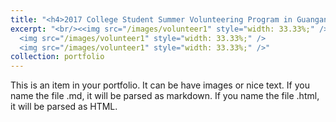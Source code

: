 ```yaml
---
title: "<h4>2017 College Student Summer Volunteering Program in Guangan</h4>"
excerpt: "<br/><<img src="/images/volunteer1" style="width: 33.33%;" />
  <img src="/images/volunteer1" style="width: 33.33%;" />
  <img src="/images/volunteer1" style="width: 33.33%;" />"
collection: portfolio
---
```


This is an item in your portfolio. It can be have images or nice text. If you name the file .md, it will be parsed as markdown. If you name the file .html, it will be parsed as HTML. 

